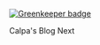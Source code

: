 
[![Greenkeeper badge](https://badges.greenkeeper.io/calpa/nepu-blog.svg)](https://greenkeeper.io/)

Calpa's Blog Next
